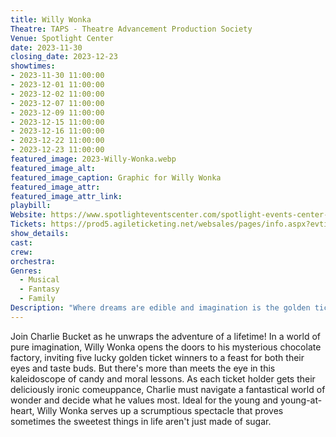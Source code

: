 ```yaml
---
title: Willy Wonka
Theatre: TAPS - Theatre Advancement Production Society
Venue: Spotlight Center
date: 2023-11-30
closing_date: 2023-12-23
showtimes:
- 2023-11-30 11:00:00
- 2023-12-01 11:00:00
- 2023-12-02 11:00:00
- 2023-12-07 11:00:00
- 2023-12-09 11:00:00
- 2023-12-15 11:00:00
- 2023-12-16 11:00:00
- 2023-12-22 11:00:00
- 2023-12-23 11:00:00
featured_image: 2023-Willy-Wonka.webp
featured_image_alt: 
featured_image_caption: Graphic for Willy Wonka
featured_image_attr: 
featured_image_attr_link: 
playbill:
Website: https://www.spotlighteventscenter.com/spotlight-events-center-events/live-performances
Tickets: https://prod5.agileticketing.net/websales/pages/info.aspx?evtinfo=257703~4fdd59c7-9110-4ffd-b8a6-d23e78529eda&
show_details: 
cast:
crew:
orchestra:
Genres:
  - Musical
  - Fantasy
  - Family
Description: "Where dreams are edible and imagination is the golden ticket."
---
```

Join Charlie Bucket as he unwraps the adventure of a lifetime! In a world of pure imagination, Willy Wonka opens the doors to his mysterious chocolate factory, inviting five lucky golden ticket winners to a feast for both their eyes and taste buds. But there's more than meets the eye in this kaleidoscope of candy and moral lessons. As each ticket holder gets their deliciously ironic comeuppance, Charlie must navigate a fantastical world of wonder and decide what he values most. Ideal for the young and young-at-heart, Willy Wonka serves up a scrumptious spectacle that proves sometimes the sweetest things in life aren't just made of sugar.
